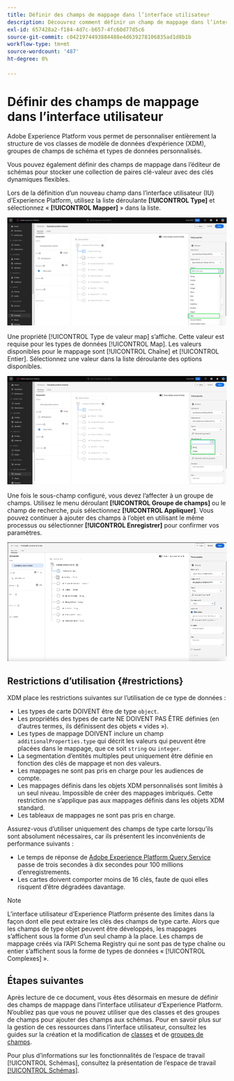 ```yaml
---
title: Définir des champs de mappage dans l’interface utilisateur
description: Découvrez comment définir un champ de mappage dans l’interface utilisateur d’Experience Platform.
exl-id: 657428a2-f184-4d7c-b657-4fc60d77d5c6
source-git-commit: c0421974493884488e4d639278106835ad1d8b1b
workflow-type: tm+mt
source-wordcount: '487'
ht-degree: 0%

---
```


# Définir des champs de mappage dans l’interface utilisateur

Adobe Experience Platform vous permet de personnaliser entièrement la structure de vos classes de modèle de données d’expérience (XDM), groupes de champs de schéma et types de données personnalisés.

Vous pouvez également définir des champs de mappage dans l’éditeur de schémas pour stocker une collection de paires clé-valeur avec des clés dynamiques flexibles.

Lors de la définition d’un nouveau champ dans l’interface utilisateur (IU) d’Experience Platform, utilisez la liste déroulante **[!UICONTROL Type]** et sélectionnez « **[!UICONTROL Mapper]** » dans la liste.

![Éditeur de schémas avec la liste déroulante Type et la valeur Mapper mises en surbrillance.](../../images/ui/fields/special/map.png)

Une propriété [!UICONTROL Type de valeur map] s’affiche. Cette valeur est requise pour les types de données [!UICONTROL Map]. Les valeurs disponibles pour le mappage sont [!UICONTROL Chaîne] et [!UICONTROL Entier]. Sélectionnez une valeur dans la liste déroulante des options disponibles.

![Éditeur de schémas avec la liste déroulante [!UICONTROL Type de valeur de mappage] mise en surbrillance.](../../images/ui/fields/special/map-value-type.png)

Une fois le sous-champ configuré, vous devez l’affecter à un groupe de champs. Utilisez le menu déroulant **[!UICONTROL Groupe de champs]** ou le champ de recherche, puis sélectionnez **[!UICONTROL Appliquer]**. Vous pouvez continuer à ajouter des champs à l’objet en utilisant le même processus ou sélectionner **[!UICONTROL Enregistrer]** pour confirmer vos paramètres.

![Enregistrement de la sélection du groupe de champs et des paramètres appliqués.](../../images/ui/fields/special/assign-to-field-group.gif)

## Restrictions d’utilisation {#restrictions}

XDM place les restrictions suivantes sur l’utilisation de ce type de données :

* Les types de carte DOIVENT être de type `object`.
* Les propriétés des types de carte NE DOIVENT PAS ÊTRE définies (en d’autres termes, ils définissent des objets « vides »).
* Les types de mappage DOIVENT inclure un champ `additionalProperties.type` qui décrit les valeurs qui peuvent être placées dans le mappage, que ce soit `string` ou `integer`.
* La segmentation d’entités multiples peut uniquement être définie en fonction des clés de mappage et non des valeurs.
* Les mappages ne sont pas pris en charge pour les audiences de compte.
* Les mappages définis dans les objets XDM personnalisés sont limités à un seul niveau. Impossible de créer des mappages imbriqués. Cette restriction ne s’applique pas aux mappages définis dans les objets XDM standard.
* Les tableaux de mappages ne sont pas pris en charge.

Assurez-vous d’utiliser uniquement des champs de type carte lorsqu’ils sont absolument nécessaires, car ils présentent les inconvénients de performance suivants :

* Le temps de réponse de [Adobe Experience Platform Query Service](../../../query-service/home.md) passe de trois secondes à dix secondes pour 100 millions d’enregistrements.
* Les cartes doivent comporter moins de 16 clés, faute de quoi elles risquent d’être dégradées davantage.

>[!NOTE]
>
>L’interface utilisateur d’Experience Platform présente des limites dans la façon dont elle peut extraire les clés des champs de type carte. Alors que les champs de type objet peuvent être développés, les mappages s’affichent sous la forme d’un seul champ à la place. Les champs de mappage créés via l’API Schema Registry qui ne sont pas de type chaîne ou entier s’affichent sous la forme de types de données « [!UICONTROL Complexes] ».

## Étapes suivantes

Après lecture de ce document, vous êtes désormais en mesure de définir des champs de mappage dans l’interface utilisateur d’Experience Platform. N’oubliez pas que vous ne pouvez utiliser que des classes et des groupes de champs pour ajouter des champs aux schémas. Pour en savoir plus sur la gestion de ces ressources dans l’interface utilisateur, consultez les guides sur la création et la modification de [classes](../resources/classes.md) et de [groupes de champs](../resources/field-groups.md).

Pour plus d’informations sur les fonctionnalités de l’espace de travail [!UICONTROL Schémas], consultez la présentation de l’espace de travail [[!UICONTROL Schémas]](../overview.md).
